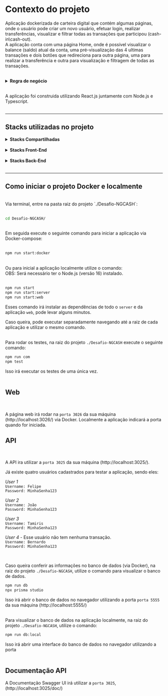 # **Contexto do projeto**

Aplicação dockerizada de carteira digital que contém algumas páginas, onde o usuário pode criar um novo usuário, efetuar login, realizar transferências, visualizar e filtrar todas as transações que participou (cash-in\cash-out).<br />
A aplicação conta com uma página Home, onde é possível visualizar o balance (saldo) atual da conta, uma pré-visualização das 4 ultimas transações e dois botões que redireciona para outra página, uma para realizar a transferência e outra para visualização e filtragem de todas as transações.
<br /><br />

<details>
  <summary><strong>Regra de negócio</strong></summary><br />

  * Qualquer pessoa deverá poder fazer parte da NG. Para isso, basta realizar o cadastro informando *username* e *password*.
  
  * Deve-se garantir que cada *username* seja único e composto por, pelo menos, 3 caracteres.

  * Deve-se garantir que a *password* seja composta por pelo menos 8 caracteres, um número e uma letra maiúscula. Lembre-se que ela deverá ser *hashada* ao ser armazenada no banco.
  
  * Durante o processo de cadastro de um novo usuário, sua respectiva conta deverá ser criada automaticamente na tabela **Accounts** com um *balance* de R$ 100,00. É importante ressaltar que caso ocorra algum problema e o usuário não seja criado,  a tabela **Accounts** não deverá ser afetada.
  
  * Todo usuário deverá conseguir logar na aplicação informando *username* e *password.* Caso o login seja bem-sucedido, um token JWT (com 24h de validade) deverá ser fornecido.
  
  * Todo usuário logado (ou seja, que apresente um token válido) deverá ser capaz de visualizar seu próprio *balance* atual. Um usuário A não pode visualizar o *balance* de um usuário B, por exemplo.
  
  * Todo usuário logado (ou seja, que apresente um token válido) deverá ser capaz de realizar um *cash-out* informando o *username* do usuário que sofrerá o *cash-in*), caso apresente *balance* suficiente para isso. Atente-se ao fato de que um usuário não deverá ter a possibilidade de realizar uma transferência para si mesmo.
  
  * Toda nova transação bem-sucedida deverá ser registrada na tabela **Transactions**. Em casos de falhas transacionais, a tabela **Transactions** não deverá ser afetada.
  
  * Todo usuário logado (ou seja, que apresente um token válido) deverá ser capaz de visualizar as transações financeiras (*cash-out* e *cash-in*) que participou. Caso o usuário não tenha participado de uma determinada transação, ele nunca poderá ter acesso à ela.
  
  * Todo usuário logado (ou seja, que apresente um token válido) deverá ser capaz de filtrar as transações financeiras que participou por:
    - Data de realização da transação e/ou
        - Transações de *cash-out;*
        - Transações de *cash-in.*


</details><br />

A aplicação foi construida utilizando React.js juntamente com Node.js e Typescript.
<br /><br />
<hr/>

## **Stacks utilizadas no projeto**

<details>
  <summary><strong>Stacks Compartilhadas</strong></summary><br />

  * <a href="https://eslint.org/" target="_blank" rel="external"><span><strong>Lint</strong></span></a> - Mantém um padrão no código da aplicação.

  * <a href="https://www.typescriptlang.org/" target="_blank" rel="external"><span><strong>TypeScript</strong></span></a> - Mantém um código legível e evitando erros comuns.

  * <a href="https://www.npmjs.com/package/react-uuid" target="_blank" rel="external"><span><strong>uuid</strong></span></a> - Ferramenta para geração de ID's únicos.

   * <a href="https://docs.docker.com/" target="_blank" rel="external"><span><strong>Docker</strong></span></a> - Simula o ambiente de desenvolvimento virtualmente.
</details><br />

<details>
  <summary><strong>Stacks Front-End</strong></summary><br />
  
  * <a href="https://vitejs.dev/" target="_blank" rel="external"><span><strong>Vite.js</strong></span></a> - Ferramenta de configuração para uma aplicação React.

  * <a href="https://www.npmjs.com/package/axios" target="_blank" rel="external"><span><strong>Axios</strong></span></a> - Utilizado para fazer as requisições das API's.

  * <a href="https://www.npmjs.com/package/react-router-dom" target="_blank" rel="external"><span><strong>React-Router-dom</strong></span></a> - Gerenciamento das rotas no React.

  * <a href="https://zustand-demo.pmnd.rs/" target="_blank" rel="external"><span><strong>Zustand</strong></span></a> - Ferramenta para gerenciamento de estados globais.

  * <a href="https://vitest.dev/" target="_blank" rel="external"><span><strong>Vitest</strong></span></a> - Ferramenta de construção de testes automatizados.

  * <a href="https://tailwindcss.com/" target="_blank" rel="external"><span><strong>Tailwind-css</strong></span></a> - Ferramenta para estilização de componentes.
</details><br />

<details>
  <summary><strong>Stacks Back-End</strong></summary><br />

  * <a href="https://www.prisma.io/docs" target="_blank" rel="external"><span><strong>Prisma ORM</strong></span></a> - ORM de bancos relacionais e não relacionais para Node.js.

  * <a href="https://www.postgresql.org/docs/" target="_blank" rel="external"><span><strong>PostegreSQL</strong></span></a> - Gerenciamento de banco de dado relacional.

  * <a href="https://www.npmjs.com/package/cors" target="_blank" rel="external"><span><strong>Cors</strong></span></a> - Ferramenta de exibição de domínios.

  * <a href="https://www.npmjs.com/package/express" target="_blank" rel="external"><span><strong>Express</strong></span></a> - Ferramenta para Node.js para construção de servidores web.

  * <a href="https://www.npmjs.com/package/express-async-errors" target="_blank" rel="external"><span><strong>Express-async-errors</strong></span></a> - Ferramenta para captura de erros da aplicação.

  * <a href="https://www.npmjs.com/package/http-status-codes" target="_blank" rel="external"><span><strong>HTTP-status-codes</strong></span></a> - Padroniza códigos de status HTTP.

  * <a href="https://joi.dev/" target="_blank" rel="external"><span><strong>JOI</strong></span></a> - Ferramenta para validação de dados.

  * <a href="https://www.npmjs.com/package/jsonwebtoken" target="_blank" rel="external"><span><strong>JWT</strong></span></a> - Ferramenta de criptografia de dados.

   * <a href="https://jestjs.io/pt-BR/" target="_blank" rel="external"><span><strong>Jest</strong></span></a> - Ferramenta de construção de testes automatizados.

   * <a href="https://swagger.io/docs/" target="_blank" rel="external"><span><strong>Swagger UI</strong></span></a> - Ferramenta para criação da documentação da API.

   * <a href="https://www.npmjs.com/package/bcrypt" target="_blank" rel="external"><span><strong>Bcrypt</strong></span></a> - Ferramenta para criptografia de senha.
</details>
<br />
<hr/>

## **Como iniciar o projeto Docker e localmente**

<!-- O Projeto utiliza as portas (), garanta que elas não estejam sendo utilizadas. -->

<br />
Via terminal, entre na pasta raiz do projeto `./Desafio-NGCASH`:
<br /><br />

```sh
cd Desafio-NGCASH/
```
<br />
Em seguida execute o seguinte comando para iniciar a aplicação via Docker-compose:
<br /><br />

```sh
npm run start:docker
```
<br />
Ou para inicial a aplicação localmente utilize o comando:<br/>
OBS: Será necessário ter o Node.js (versão 16) instalado.
<br/><br />

```sh
npm run start
npm run start:server
npm run start:web
```

Esses comando irá instalar as dependências de todo o `server` e da aplicação `web`, pode levar alguns minutos.
<br />

Caso queira, pode executar separadamente navegando até a raiz de cada aplicação e utilizar o mesmo comando.
<br /><br />

Para rodar os testes, na raiz do projeto `./Desafio-NGCASH` execute o seguinte comando:

```sh
npm run com
npm test
```

Isso irá executar os testes de uma única vez.
<br /><br />

## **Web**
<br />

A página web irá rodar na `porta 3026` da sua máquina (http://localhost:3026/) via Docker. Localmente a aplicação indicará a porta quando for iniciada.
<br />

## **API**
<br />

A API ira utilizar a `porta 3025` da sua máquina (http://localhost:3025/).
<br />

Já existe quatro usuários cadastrados para testar a aplicação, sendo eles:
<br />

*User 1*
<br />
`Username: Felipe`
<br />
`Password: MinhaSenha123`
<br />

*User 2*
<br />
`Username: João`
<br />
`Password: MinhaSenha123`
<br />

*User 3*
<br />
`Username: Tamiris`
<br />
`Password: MinhaSenha123`
<br />

*User 4* - Esse usuário não tem nenhuma transação.
<br />
`Username: Bernardo`
<br />
`Password: MinhaSenha123`

<br />

Caso queira conferir as informações no banco de dados (via Docker), na raiz do projeto `./Desafio-NGCASH`, utilize o comando para visualizar o banco de dados.

```sh
npm run db
npx prisma studio
```

Isso irá abrir o banco de dados no navegador utilizando a porta `porta 5555` da sua máquina (http://localhost:5555/)
<br />
<br />

Para visualizar o banco de dados na aplicação localmente, na raiz do projeto `./Desafio-NGCASH`, utilize o comando:

```sh
npm run db:local
```
Isso irá abrir uma interface do banco de dados no navegador utilizando a porta
<br />
<br />

## **Documentação API**

A Documentação Swagger UI irá utilizar a `porta 3025`, (http://localhost:3025/doc/)